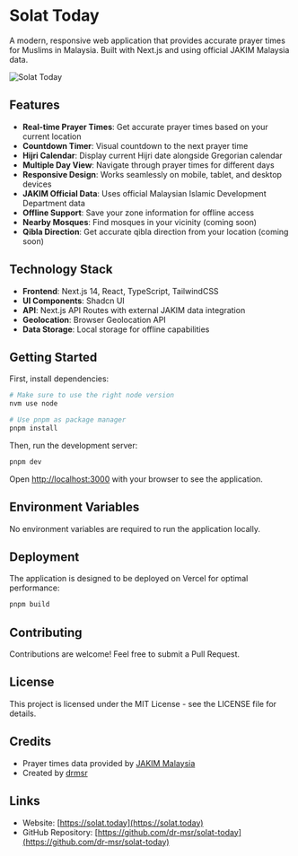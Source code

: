 # Solat Today

A modern, responsive web application that provides accurate prayer times for Muslims in Malaysia. Built with Next.js and using official JAKIM Malaysia data.

![Solat Today](https://solat.today/og.png)

## Features

- **Real-time Prayer Times**: Get accurate prayer times based on your current location
- **Countdown Timer**: Visual countdown to the next prayer time
- **Hijri Calendar**: Display current Hijri date alongside Gregorian calendar
- **Multiple Day View**: Navigate through prayer times for different days
- **Responsive Design**: Works seamlessly on mobile, tablet, and desktop devices
- **JAKIM Official Data**: Uses official Malaysian Islamic Development Department data
- **Offline Support**: Save your zone information for offline access
- **Nearby Mosques**: Find mosques in your vicinity (coming soon)
- **Qibla Direction**: Get accurate qibla direction from your location (coming soon)

## Technology Stack

- **Frontend**: Next.js 14, React, TypeScript, TailwindCSS
- **UI Components**: Shadcn UI
- **API**: Next.js API Routes with external JAKIM data integration
- **Geolocation**: Browser Geolocation API
- **Data Storage**: Local storage for offline capabilities

## Getting Started

First, install dependencies:

```bash
# Make sure to use the right node version
nvm use node

# Use pnpm as package manager
pnpm install
```

Then, run the development server:

```bash
pnpm dev
```

Open [http://localhost:3000](http://localhost:3000) with your browser to see the application.

## Environment Variables

No environment variables are required to run the application locally.

## Deployment

The application is designed to be deployed on Vercel for optimal performance:

```bash
pnpm build
```

## Contributing

Contributions are welcome! Feel free to submit a Pull Request.

## License

This project is licensed under the MIT License - see the LICENSE file for details.

## Credits

- Prayer times data provided by [JAKIM Malaysia](https://www.e-solat.gov.my/)
- Created by [drmsr](https://x.com/drmsr_dev)

## Links

- Website: [https://solat.today](https://solat.today)
- GitHub Repository: [https://github.com/dr-msr/solat-today](https://github.com/dr-msr/solat-today)
